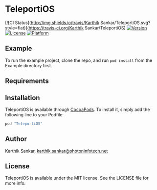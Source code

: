 # TeleportiOS

[![CI Status](http://img.shields.io/travis/Karthik Sankar/TeleportiOS.svg?style=flat)](https://travis-ci.org/Karthik Sankar/TeleportiOS)
[![Version](https://img.shields.io/cocoapods/v/TeleportiOS.svg?style=flat)](http://cocoapods.org/pods/TeleportiOS)
[![License](https://img.shields.io/cocoapods/l/TeleportiOS.svg?style=flat)](http://cocoapods.org/pods/TeleportiOS)
[![Platform](https://img.shields.io/cocoapods/p/TeleportiOS.svg?style=flat)](http://cocoapods.org/pods/TeleportiOS)

## Example

To run the example project, clone the repo, and run `pod install` from the Example directory first.

## Requirements

## Installation

TeleportiOS is available through [CocoaPods](http://cocoapods.org). To install
it, simply add the following line to your Podfile:

```ruby
pod "TeleportiOS"
```

## Author

Karthik Sankar, karthik.sankar@photoninfotech.net

## License

TeleportiOS is available under the MIT license. See the LICENSE file for more info.
